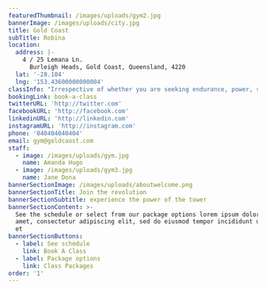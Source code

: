 ```yaml
---
featuredThumbnail: /images/uploads/gym2.jpg
bannerImage: /images/uploads/city.jpg
title: Gold Coast
subTitle: Robina
location:
  address: |-
    4 / 25 Lemana Ln.
      Burleigh Heads, Gold Coast, Queensland, 4220
  lat: '-28.104'
  lng: '153.43600000000004'
classInfo: "Irrespective of whether you are seeking endurance, power, speed, weight loss, or muscle building performance enhancement you will only need 30 minutes to energize your life. \n\nThe Power Tower has multiple operational modes, including, but not limited to: \r\n\n\t» Total body climbing;\r\n\n\t» Lower body climbing/stepping (supported and unsupported);\r\n\n\t» Upper body ‘hang pull’ and ‘push press’;\r\n\n\t» Upper body reciprocal and/or single arm ‘hang pull’ and ‘push press’;\r\n\n\t» Lower body reciprocal and/or one arm supported chest press and row;\r\n\n\\    » Reciprocal calf press;\r\n\n\t» Deadlift and pushdown."
bookingLink: book-a-class
twitterURL: 'http://twitter.com'
facebookURL: 'http://facebook.com'
linkedinURL: 'http://linkedin.com'
instagramURL: 'http://instagram.com'
phone: '040404040404'
email: gym@goldcaost.com
staff:
  - image: /images/uploads/gym.jpg
    name: Amanda Hugo
  - image: /images/uploads/gym3.jpg
    name: Jane Dona
bannerSectionImage: /images/uploads/aboutwelcome.png
bannerSectionTitle: Join the revolution
bannerSectionSubtitle: experience the power of the tower
bannerSectionContent: >-
  See the schedule or select from our package options lorem ipsum dolor sit
  amet, consectetur adipiscing elit, sed do eiusmod tempor incididunt ut labore
  et
bannerSectionButtons:
  - label: See schedule
    link: Book A Class
  - label: Package options
    link: Class Packages
order: '1'
---
```


